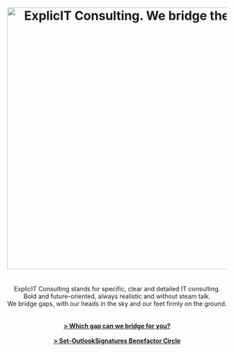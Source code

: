 ---
layout: page
title: <img src="/assets/images/Original-ExplicIT-Consulting_-color-on-transparent_-company-and-slogan.png" alt="ExplicIT Consulting. We bridge the gap." width="600">
subtitle: <br>ExplicIT Consulting stands for specific, clear and detailed IT consulting.<br>Bold and future-oriented, always realistic and without steam talk.<br>We bridge gaps, with our heads in the sky and our feet firmly on the ground.<br><br><br><strong><a href="/services/">> Which gap can we bridge for you?</a><br><br><a href="/open-source/Set-OutlookSignatures/">> Set-OutlookSignatures Benefactor Circle</a></strong>
hero_image: /assets/images/Background, Golden Bridge Vietnam.jpg
hero_height: is-fullheight-with-navbar
hero_darken: true
description: We bridge the gap between strategy and execution. ExplicIT Consulting stands for specific, clear and detailed IT consulting. Bold and future-oriented, always realistic and without steam talk. We bridge gaps, with our heads in the sky and our feet firmly on the ground.
image: "/assets/images/Original-ExplicIT-Consulting_-color-on-black.png"
---